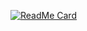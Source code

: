 [![ReadMe Card](https://github-readme-stats.vercel.app/api?username=ali0083moi&show_icons=true)](https://github.com/ali0083moi/ali0083moi)
<!--
**ali0083moi/ali0083moi** is a ✨ _special_ ✨ repository because its `README.md` (this file) appears on your GitHub profile.

-->
